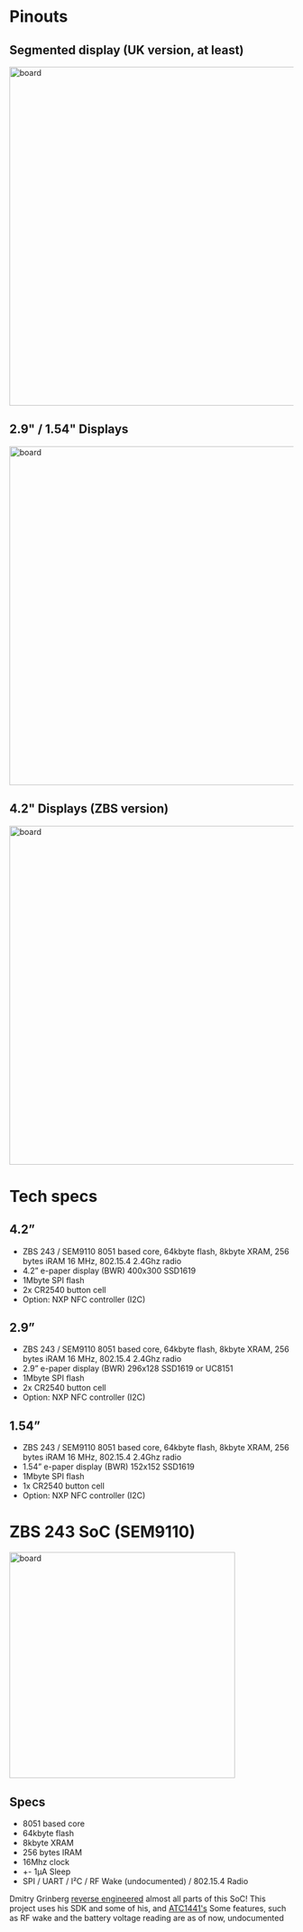 # Pinouts

## Segmented display (UK version, at least)
<img width="600" alt="board" src="https://user-images.githubusercontent.com/2544995/227795256-bb5df6d6-abe5-4b94-9b4d-4931053de64a.png">

## 2.9" / 1.54" Displays
<img width="600" alt="board" src="https://user-images.githubusercontent.com/2544995/227795403-c36d61d7-41db-4799-b647-cb9081543b61.png">

## 4.2" Displays (ZBS version)
<img width="600" alt="board" src="https://user-images.githubusercontent.com/2544995/227795476-cc0529b2-9f2a-4cd9-b3c5-3fef7683719c.png">

# Tech specs
## 4.2”
* ZBS 243 / SEM9110 8051 based core, 64kbyte flash, 8kbyte XRAM, 256 bytes iRAM 16 MHz, 802.15.4 2.4Ghz radio
* 4.2” e-paper display (BWR) 400x300 SSD1619
* 1Mbyte SPI flash
* 2x CR2540 button cell
* Option: NXP NFC controller (I2C)

## 2.9”

* ZBS 243 / SEM9110 8051 based core, 64kbyte flash, 8kbyte XRAM, 256 bytes iRAM 16 MHz, 802.15.4 2.4Ghz radio
* 2.9” e-paper display (BWR) 296x128 SSD1619 or UC8151
* 1Mbyte SPI flash
* 2x CR2540 button cell
* Option: NXP NFC controller (I2C)

## 1.54”
* ZBS 243 / SEM9110 8051 based core, 64kbyte flash, 8kbyte XRAM, 256 bytes iRAM 16 MHz, 802.15.4 2.4Ghz radio
* 1.54” e-paper display (BWR) 152x152 SSD1619
* 1Mbyte SPI flash
* 1x CR2540 button cell
* Option: NXP NFC controller (I2C)


# ZBS 243 SoC (SEM9110)
<img width="400" alt="board" src="https://user-images.githubusercontent.com/2544995/227795788-249fe764-816e-48da-9932-0b70dad87f47.png">

## Specs 
* 8051 based core
* 64kbyte flash
* 8kbyte XRAM
* 256 bytes IRAM
* 16Mhz clock
* +- 1µA Sleep
* SPI / UART / I²C / RF Wake (undocumented) / 802.15.4 Radio

Dmitry Grinberg [reverse engineered](https://dmitry.gr/?r=05.Projects&proj=30.%20Reverse%20Engineering%20an%20Unknown%20Microcontroller) almost all parts of this SoC! This project uses his SDK and some of his, and [ATC1441's](https://github.com/atc1441/ZBS_Flasher/)  Some features, such as RF wake and the battery voltage reading are as of now, undocumented
